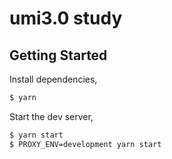 # umi3.0 study 

## Getting Started

Install dependencies,

```bash
$ yarn
```

Start the dev server,

```bash
$ yarn start
$ PROXY_ENV=development yarn start
```
